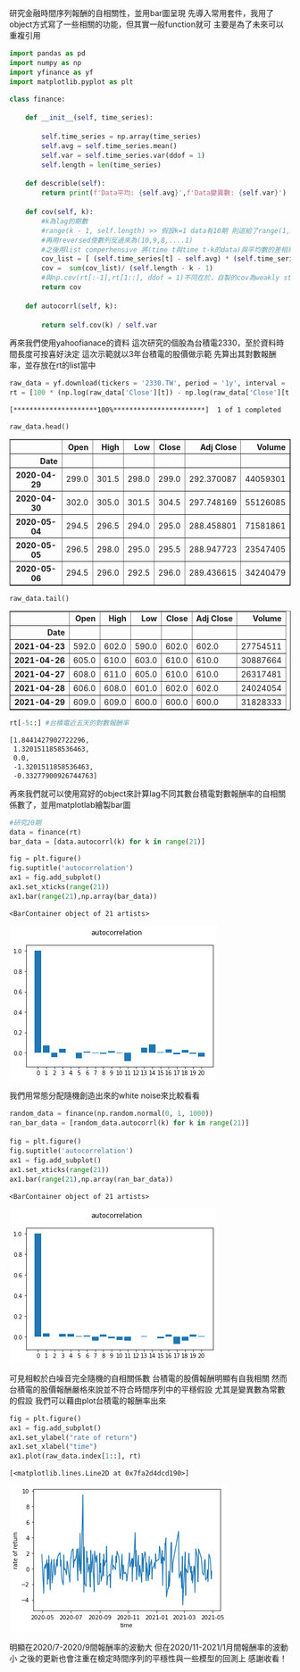 研究金融時間序列報酬的自相關性，並用bar圖呈現
先導入常用套件，我用了object方式寫了一些相關的功能，但其實一般function就可
主要是為了未來可以重複引用


```python
import pandas as pd
import numpy as np
import yfinance as yf
import matplotlib.pyplot as plt
```


```python
class finance:
    
    def __init__(self, time_series):
        
        self.time_series = np.array(time_series)
        self.avg = self.time_series.mean()
        self.var = self.time_series.var(ddof = 1)
        self.length = len(time_series)
    
    def describle(self):
        return print(f'Data平均: {self.avg}',f'Data變異數: {self.var}')
    
    def cov(self, k):
        #k為lag的期數
        #range(k - 1, self.length) >> 假設k=1 data有10期 則這給了range(1,2,...10)
        #再用reversed使數列反過來為(10,9,8,....1)
        #之後用list comperhensive 將(time t與time t-k的data)與平均數的差相乘並暫存在list中，後續在加總並除上n-k-1
        cov_list = [ (self.time_series[t] - self.avg) * (self.time_series[t - k] - self.avg) for t in reversed(range(k, self.length)) ]
        cov =  sum(cov_list)/ (self.length - k - 1)
        #與np.cov(rt[:-1],rt[1::], ddof = 1)不同在於，自製的cov為weakly stationay的假設，其平均數為常數，用np.cov的話，rt[:-1]與rt[1::]其平均數會有些微差異
        return cov
    
    def autocorrl(self, k):
        
        return self.cov(k) / self.var
```

再來我們使用yahoofianace的資料
這次研究的個股為台積電2330，至於資料時間長度可按喜好決定
這次示範就以3年台積電的股價做示範
先算出其對數報酬率，並存放在rt的list當中


```python
raw_data = yf.download(tickers = '2330.TW', period = '1y', interval = '1d' )
rt = [100 * (np.log(raw_data['Close'][t]) - np.log(raw_data['Close'][t - 1])) for t in range(1,len(raw_data['Close'])) ]
```

    [*********************100%***********************]  1 of 1 completed



```python
raw_data.head()
```




<div>
<style scoped>
    .dataframe tbody tr th:only-of-type {
        vertical-align: middle;
    }

    .dataframe tbody tr th {
        vertical-align: top;
    }

    .dataframe thead th {
        text-align: right;
    }
</style>
<table border="1" class="dataframe">
  <thead>
    <tr style="text-align: right;">
      <th></th>
      <th>Open</th>
      <th>High</th>
      <th>Low</th>
      <th>Close</th>
      <th>Adj Close</th>
      <th>Volume</th>
    </tr>
    <tr>
      <th>Date</th>
      <th></th>
      <th></th>
      <th></th>
      <th></th>
      <th></th>
      <th></th>
    </tr>
  </thead>
  <tbody>
    <tr>
      <th>2020-04-29</th>
      <td>299.0</td>
      <td>301.5</td>
      <td>298.0</td>
      <td>299.0</td>
      <td>292.370087</td>
      <td>44059301</td>
    </tr>
    <tr>
      <th>2020-04-30</th>
      <td>302.0</td>
      <td>305.0</td>
      <td>301.5</td>
      <td>304.5</td>
      <td>297.748169</td>
      <td>55126085</td>
    </tr>
    <tr>
      <th>2020-05-04</th>
      <td>294.5</td>
      <td>296.5</td>
      <td>294.0</td>
      <td>295.0</td>
      <td>288.458801</td>
      <td>71581861</td>
    </tr>
    <tr>
      <th>2020-05-05</th>
      <td>296.5</td>
      <td>298.0</td>
      <td>295.0</td>
      <td>295.5</td>
      <td>288.947723</td>
      <td>23547405</td>
    </tr>
    <tr>
      <th>2020-05-06</th>
      <td>294.5</td>
      <td>296.0</td>
      <td>292.5</td>
      <td>296.0</td>
      <td>289.436615</td>
      <td>34240479</td>
    </tr>
  </tbody>
</table>
</div>




```python
raw_data.tail()
```




<div>
<style scoped>
    .dataframe tbody tr th:only-of-type {
        vertical-align: middle;
    }

    .dataframe tbody tr th {
        vertical-align: top;
    }

    .dataframe thead th {
        text-align: right;
    }
</style>
<table border="1" class="dataframe">
  <thead>
    <tr style="text-align: right;">
      <th></th>
      <th>Open</th>
      <th>High</th>
      <th>Low</th>
      <th>Close</th>
      <th>Adj Close</th>
      <th>Volume</th>
    </tr>
    <tr>
      <th>Date</th>
      <th></th>
      <th></th>
      <th></th>
      <th></th>
      <th></th>
      <th></th>
    </tr>
  </thead>
  <tbody>
    <tr>
      <th>2021-04-23</th>
      <td>592.0</td>
      <td>602.0</td>
      <td>590.0</td>
      <td>602.0</td>
      <td>602.0</td>
      <td>27754511</td>
    </tr>
    <tr>
      <th>2021-04-26</th>
      <td>605.0</td>
      <td>610.0</td>
      <td>603.0</td>
      <td>610.0</td>
      <td>610.0</td>
      <td>30887664</td>
    </tr>
    <tr>
      <th>2021-04-27</th>
      <td>608.0</td>
      <td>611.0</td>
      <td>605.0</td>
      <td>610.0</td>
      <td>610.0</td>
      <td>26317481</td>
    </tr>
    <tr>
      <th>2021-04-28</th>
      <td>606.0</td>
      <td>608.0</td>
      <td>601.0</td>
      <td>602.0</td>
      <td>602.0</td>
      <td>24024054</td>
    </tr>
    <tr>
      <th>2021-04-29</th>
      <td>609.0</td>
      <td>609.0</td>
      <td>600.0</td>
      <td>600.0</td>
      <td>600.0</td>
      <td>31828333</td>
    </tr>
  </tbody>
</table>
</div>




```python
rt[-5::] #台積電近五天的對數報酬率
```




    [1.8441427902722296,
     1.3201511858536463,
     0.0,
     -1.3201511858536463,
     -0.33277900926744763]



再來我們就可以使用寫好的object來計算lag不同其數台積電對數報酬率的自相關係數了，並用matplotlab繪製bar圖



```python
#研究20期
data = finance(rt)
bar_data = [data.autocorrl(k) for k in range(21)]

```


```python
fig = plt.figure()
fig.suptitle('autocorrelation')
ax1 = fig.add_subplot()
ax1.set_xticks(range(21))
ax1.bar(range(21),np.array(bar_data))
```




    <BarContainer object of 21 artists>




![png](output_10_1.png)


我們用常態分配隨機創造出來的white noise來比較看看


```python
random_data = finance(np.random.normal(0, 1, 1000))
ran_bar_data = [random_data.autocorrl(k) for k in range(21)]

fig = plt.figure()
fig.suptitle('autocorrelation')
ax1 = fig.add_subplot()
ax1.set_xticks(range(21))
ax1.bar(range(21),np.array(ran_bar_data))
```




    <BarContainer object of 21 artists>




![png](output_12_1.png)


可見相較於白噪音完全隨機的自相關係數
台積電的股價報酬明顯有自我相關
然而台積電的股價報酬嚴格來說並不符合時間序列中的平穩假設
尤其是變異數為常數的假設
我們可以藉由plot台積電的報酬率出來


```python
fig = plt.figure()
ax1 = fig.add_subplot()
ax1.set_ylabel("rate of return")
ax1.set_xlabel("time")
ax1.plot(raw_data.index[1::], rt)
```




    [<matplotlib.lines.Line2D at 0x7fa2d4dcd190>]




![png](output_14_1.png)


明顯在2020/7-2020/9間報酬率的波動大
但在2020/11-2021/1月間報酬率的波動小
之後的更新也會注重在檢定時間序列的平穩性與一些模型的回測上
感謝收看！



```python

```
